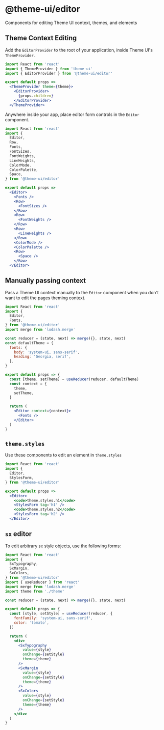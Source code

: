 # @theme-ui/editor

Components for editing Theme UI context, themes, and elements

## Theme Context Editing

Add the `EditorProvider` to the root of your application, inside Theme UI's `ThemeProvider`.

```jsx
import React from 'react'
import { ThemeProvider } from 'theme-ui'
import { EditorProvider } from '@theme-ui/editor'

export default props =>
  <ThemeProvider theme={theme}>
    <EditorProvider>
      {props.children}
    </EditorProvider>
  </ThemeProvider>
```

Anywhere inside your app, place editor form controls in the `Editor` component.

```jsx
import React from 'react'
import {
  Editor,
  Row,
  Fonts,
  FontSizes,
  FontWeights,
  LineHeights,
  ColorMode,
  ColorPalette,
  Space,
} from '@theme-ui/editor'

export default props =>
  <Editor>
    <Fonts />
    <Row>
      <FontSizes />
    </Row>
    <Row>
      <FontWeights />
    </Row>
    <Row>
      <LineHeights />
    </Row>
    <ColorMode />
    <ColorPalette />
    <Row>
      <Space />
    </Row>
  </Editor>
```

## Manually passing context

Pass a Theme UI context manually to the `Editor` component when you don't want to edit the pages theming context.

```jsx
import React from 'react'
import {
  Editor,
  Fonts,
} from '@theme-ui/editor'
import merge from 'lodash.merge'

const reducer = (state, next) => merge({}, state, next)
const defaultTheme = {
  fonts: {
    body: 'system-ui, sans-serif',
    heading: 'Georgia, serif',
  },
}

export default props => {
  const [theme, setTheme] = useReducer(reducer, defaultTheme)
  const context = {
    theme,
    setTheme,
  }

  return (
    <Editor context={context}>
      <Fonts />
    </Editor>
  )
}
```

## `theme.styles`

Use these components to edit an element in `theme.styles`

```jsx
import React from 'react'
import {
  Editor,
  StylesForm,
} from '@theme-ui/editor'

export default props =>
  <Editor>
    <code>theme.styles.h1</code>
    <StylesForm tag='h1' />
    <code>theme.styles.h2</code>
    <StylesForm tag='h2' />
  </Editor>
```

## `sx` editor

To edit arbitrary `sx` style objects, use the following forms:

```jsx
import React from 'react'
import {
  SxTypography,
  SxMargin,
  SxColors,
} from '@theme-ui/editor'
import { useReducer } from 'react'
import merge from 'lodash.merge'
import theme from './theme'

const reducer = (state, next) => merge({}, state, next)

export default props => {
  const [style, setStyle] = useReducer(reducer, {
    fontFamily: 'system-ui, sans-serif',
    color: 'tomato',
  })

  return (
    <div>
      <SxTypography
        value={style}
        onChange={setStyle}
        theme={theme}
      />
      <SxMargin
        value={style}
        onChange={setStyle}
        theme={theme}
      />
      <SxColors
        value={style}
        onChange={setStyle}
        theme={theme}
      />
    </div>
  )
}
```


